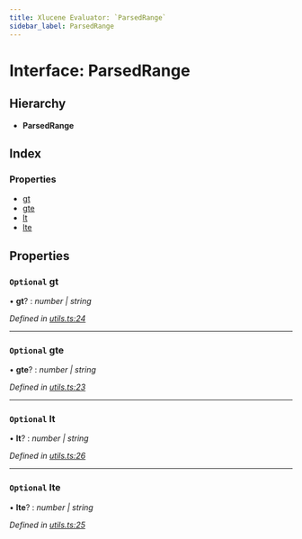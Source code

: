 ```yaml
---
title: Xlucene Evaluator: `ParsedRange`
sidebar_label: ParsedRange
---
```


# Interface: ParsedRange

## Hierarchy

* **ParsedRange**

## Index

### Properties

* [gt](parsedrange.md#optional-gt)
* [gte](parsedrange.md#optional-gte)
* [lt](parsedrange.md#optional-lt)
* [lte](parsedrange.md#optional-lte)

## Properties

### `Optional` gt

• **gt**? : *number | string*

*Defined in [utils.ts:24](https://github.com/terascope/teraslice/blob/0ae31df4/packages/xlucene-evaluator/src/utils.ts#L24)*

___

### `Optional` gte

• **gte**? : *number | string*

*Defined in [utils.ts:23](https://github.com/terascope/teraslice/blob/0ae31df4/packages/xlucene-evaluator/src/utils.ts#L23)*

___

### `Optional` lt

• **lt**? : *number | string*

*Defined in [utils.ts:26](https://github.com/terascope/teraslice/blob/0ae31df4/packages/xlucene-evaluator/src/utils.ts#L26)*

___

### `Optional` lte

• **lte**? : *number | string*

*Defined in [utils.ts:25](https://github.com/terascope/teraslice/blob/0ae31df4/packages/xlucene-evaluator/src/utils.ts#L25)*
